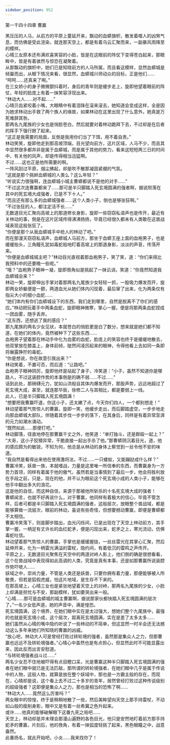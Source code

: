 ```yaml
---
sidebar_position: 952
---
```

 第一千四十四章 曹赢


黑压压的人马，从前方的平原上蔓延开来，飘动的血蟒旗帜，散发着噬人的凶煞气息，而仿佛是受此渲染，就连那天空上，都是有着乌云汇聚而来，一副暴风雨降至的模样。  
心晴三女原本还布满欢喜笑容的小脸，皆是在这眼前的阵仗下变得苍白起来，那眼眸中，皆是有着骇然与惊恐在凝聚着。  
从那飘动的旗帜中，她们已是知晓前方的人马所属，而且看这模样，显然血蟒城是倾巢而出，从眼下情况来看，很显然，血蟒城兴师动众的目标，正是他们……  
“呵呵……还真来了啊。”  
在三女娇小的身子微微颤抖着时，身后的青年则是缓步走上，旋即他望着眼前的阵仗，年轻的脸庞上有着一抹笑容浮现出来。  
“林动大人……对不起……”  
心晴贝齿紧咬着小嘴，大眼睛中有着泪珠在滚来滚去，她知道会变成这样，全是因为她求林动出手救了两个族人的缘故，如果林动在这里出现了什么意外，她真是万死难辞其咎。  
那两名九尾族的少女也是俏脸苍白，然后就要对着林动跪拜下去，不过却是在后者的挥手下强行掀了起来。  
“这正是我需要的局面，反倒是我用你们当了下饵，用不着自责。”  
林动笑笑，旋即他走到那高坡顶端，目光望向前方，这片区域，人马不少，而且其中显然很多都并非是属于血蟒城，而是属于其他的势力，看来这短短两三日的时间中，有关他的风声，却是传得相当迅猛啊。  
不过……这也正是他所需要的啊。  
一阵风刮过平原，烟尘拂起，却是吹不散那凝固紧绷的气氛。  
“这就是那个挑衅血蟒城的人类么？这么年轻？”  
“听说实力很强啊，连血蟒城小城主曹蟒都说不是他的对手……”  
“不过这次连曹赢都来了……那可是半只脚踏入死玄境圆满的强者啊，据说陨落在其中的死玄境大成强者，已是不下十人。”  
“而且还有那么多的血蟒城强者……这个人类小子，倒也是够张狂啊。”  
“不过张狂的人，都注定活不长……”  
无数道目光汇聚向高坡上的那道修长身影，旋即一些窃窃私语声也是传开，最近有关林动的事，倒是在这片区域传得沸沸扬扬，毕竟已经很久都未有人类敢在这兽战域表现这般张狂了。  
“你便是那个从我血蟒城手中抢人的林动了吧。”  
而在那漫天窃窃私语声，血蟒城人马前方，那坐于血蟒王座上面的血袍男子，也是缓缓抬头，三角瞳孔犹如毒蛇般地盯着高坡上的那道身影，淡淡的声音，传荡开来。  
“你便是血蟒城城主吧？”林动目光直视着那血袍男子，笑了笑，道：“你们来得比我预料中的还要晚一些呢。”  
“哦？”血袍男子眼神一凝，旋即唇角似是挑起了一抹讥诮，笑道：“你竟然知道我血蟒城会来？”  
林动一笑，旋即伸出手掌对着那两名九尾族少女轻轻一抓，一股吸力爆发而开，旋即两女娇躯便是一颤，两道血光从她们体内闪现着，最后窜了出来，化为两条仅有指尖大小的细小血蛇……  
“她们体内有你们血蟒城设下的东西，我们走到哪里，自然是脱离不了你们的感应。”林动把玩着手中两条血蛇，旋即眼神微寒，掌心一握，便是将那两条血蛇捏成一团血雾，随手丢弃。  
“这东西，还想逃了我的感应？”  
那九尾族的两名少女见状，本就苍白的俏脸更是白了数分，想来就是她们都不知道，在她们的体内，竟然被种下了这些东西……  
血袍男子望着那在林动手中化为血雾的血蛇，脸庞上的笑容也终于是缓缓地散去，他双掌放在膝盖上，身体前倾，陡然间凌厉起来的眼神，令得他看上去如同一条即将展露狰狞的毒蛇。  
“你是想说，你在故意引我出来？”  
林动笑着，不置可否，而后道：“让路吧。”  
血袍男子眼神阴厉，旋即他终是站起了身子，冷笑道：“小子，虽然不知道你是哪路人，不过这装腔作势的本事倒是的确不弱……不过……”  
话到此处，那磅礴元力，犹如山洪般自其体内爆发而开，那股声势，远远地超过了死玄境大成，甚至，就连那华辰，徐修二人与其相比，都是要弱上一线。  
此人，已是半只脚踏入死玄境圆满！  
“想要把我曹赢吓退，你这小子，还太嫩了点，今天你们四人，一个都别想走！”  
林动望着那气势惊人的曹赢，旋即一笑，他缓步走出，而后脚踏虚空，一步步地走向那血蟒城大部队，伴随着其步伐一步步的落下，在其身后，同样是有着异常澎湃的元力如潮水涌动。  
“既然如此……那便打吧。”  
林动脚落，径直地停在那曹赢千丈之外，他笑道：“单打独斗，还是群殴一起上？”  
“大哥，这小子狡猾异常，干脆直接一起出手杀了他。”那曹蟒阴沉着目光，道，他的感应颇为的敏锐，不知为何，他总是从林动的身体上察觉到一丝令他不安的味道。  
“我自然是看得出来他在使用激将法，不过……一只蝼蚁，又能蹦跶成什么样？”  
曹赢冷笑，妖兽一族，本就嗜战，力量是这里唯一所信奉的东西，而曹赢身为一方势力首领，同样有着属于他的傲气，虽然若是当事情到了最后一步，他会将胜利放在手段之前，只是，现在的他，并不认为眼前这个死玄境小成的人类小子，能够在他手中翻出多大的浪花。  
这是他的自信，而这种自信，来源于那被他所斩杀的十名死玄境大成的强者！  
曹蟒闻言，也就不好再说什么，对于曹赢，他同样有着极大的信心，毕竟不管怎样，后者可都是半只脚踏入死玄境圆满的强者，这般层次，放眼整个兽战域，都是能够算做一流层次，眼前的林动，虽说有些奇怪，但想要撼动曹赢，即便是曹蟒都不太相信。  
曹赢冷笑落下，则是脚步踏出，血光闪烁间，已是出现在了天空上林动前方，其手掌一握，一柄足有丈许长的血红蛇矛，便是闪现出来，蛇矛之上，寒光流动，仿佛毒蛇吐信。  
林动望着那气势惊人的曹赢，手掌也是缓缓握拢，一丝丝雷光在其掌心汇聚，然后延伸开来，化为一柄雷光满溢的雷杖，隐约间，有着低沉的雷鸣之声传开。  
平原之上，无数道目光聚焦在天空中的两道对峙人影上，他们倒的确是很想看看，这个在兽战域中表现得如此高调的人类，究竟是真有本事，还是如那曹赢所说装腔作势吓唬人……  
妖域之中，崇尚力量，不管是人类还是妖兽，只要你拥有着力量，那便能够被人所敬畏，但若是狐假虎威，怕这片地域，是生存不下来的。  
在那高坡上，心晴三女也是紧张地望着天空上的对峙，那两名九尾族的少女，小脸上却满是担忧与不安，那副模样，犹如要哭出来一般。  
“心晴……那可是血蟒城的城主曹赢啊，据说那家伙都快踏入死玄境圆满的层次了。”一名少女低声道，她的声音中，满是惶恐。  
死玄境圆满，这个境界，在她们眼中实在是太过强大，想她们整个九尾族中，最强的也就是死玄境小成，这个层次，距离死玄境圆满，实在是差了太多太多……  
她们虽然从心晴的嘴中隐约听说了一些林动的不简单，但这显然一时半会还无法撼动这么多年来她们所知晓的曹赢的凶威。  
“放心吧，林动大人可是曾经打败过转轮境的强者，虽然那是集众人之力，但那曹赢也远远不及转轮境强者。”心晴心中虽然也是有点担心，但显然此时不可能显露出来，因此反而出言安慰道。  
“与转轮境强者战斗过……”  
两名少女忍不住地被吓得有点目瞪口呆，光是曹赢这种半只脚踏入死玄境圆满的强者在她们眼中就已是无法匹敌，那所谓的转轮境强者，在她们眼中几乎是属于传说中的人物，这般人物，就算是放在整个妖域中，那也是一方霸主般的存在，而现在，心晴却是说，这个看上去不过二十多岁的青年，居然曾经打败过这种传说级别的超级强者？这即便是集众人之力，那也是相当的恐怖了啊……  
“林动大人……竟然这么厉害吗？”  
两女眼中的惊惶，终于是稍稍地散了一些，然后美眸望向天空上那手持雷杖，不动如山般的瘦削身影，眼中又是有着一丝希冀之色升起来。  
或许……他真的能够破解眼下这番九死之局吧……  
天空上，林动却是并未理会那漫山遍野的各色目光，他只是安然地盯着前方那手持蛇矛的曹赢，片刻后，他的唇角，有着一抹弧度轻挑了起来，黑色眼瞳之中，战意盎然。  
此番扬名，就此开始吧，小炎……我来找你了！  
  
  
